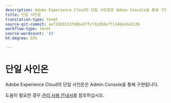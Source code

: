 ```yaml
---
description: Adobe Experience Cloud의 단일 사인온은 Admin Console을 통해 구현됩니다.
title: 단일 사인온
translation-type: tm+mt
source-git-commit: ae73165513fd8ba27fcf32d58e7f114bb43a5136
workflow-type: tm+mt
source-wordcount: '43'
ht-degree: 83%

---
```



# 단일 사인온

Adobe Experience Cloud의 단일 사인온은 Admin Console을 통해 구현됩니다.

도움이 필요한 경우 [관리 사용 안내서](https://helpx.adobe.com/enterprise/admin-guide.html/enterprise/using/set-up-identity.ug.html)를 참조하십시오.
